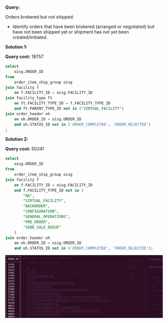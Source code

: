 **Query:**

Orders brokered but not shipped:

- Identify orders that have been brokered (arranged or negotiated) but have not been shipped yet or shipment has not yet been created/initiated.

**Solution 1:**

**Query cost:** 18757

```sql
select
    oisg.ORDER_ID
from
    order_item_ship_group oisg
join facility f
    on f.FACILITY_ID = oisg.FACILITY_ID
join facility_type ft
    on ft.FACILITY_TYPE_ID = f.FACILITY_TYPE_ID
    and ft.PARENT_TYPE_ID not in ("VIRTUAL_FACILITY")
join order_header oh
    on oh.ORDER_ID = oisg.ORDER_ID
    and oh.STATUS_ID not in ('ORDER_COMPLETED', 'ORDER_REJECTED')
;
```

**Solution 2:**

**Query cost:** 50241

```sql
select
    oisg.ORDER_ID
from
    order_item_ship_group oisg
join facility f
    on f.FACILITY_ID = oisg.FACILITY_ID
    and f.FACILITY_TYPE_ID not in (
        "NA",
        "VIRTUAL_FACILITY",
        "BACKORDER",
        "CONFIGURATION",
        "GENERAL_OPERATIONS",
        "PRE_ORDER",
        "SEND_SALE_QUEUE"
    )
join order_header oh
    on oh.ORDER_ID = oisg.ORDER_ID
    and oh.STATUS_ID not in ('ORDER_COMPLETED', 'ORDER_REJECTED');
```

![alt text](image.png)
